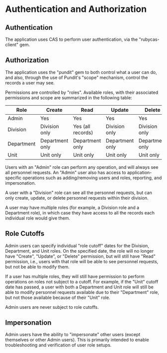 <!--
# @title Authentication and Authorization
-->

# Authentication and Authorization

## Authentication

The application uses CAS to perform user authentication, via the "rubycas-client" gem.

## Authorization

The application uses the "pundit" gem to both control what a user can do, and also, through the use of Pundit's "scope" mechanism, control the records a user may see.

Permissions are controlled by "roles". Available roles, with their associated permissions and scope are summarized in the following table:

| Role       | Create          | Read              | Update          | Delete          |
| ---------- | --------------- | ----------------- | --------------- | --------------- |
| Admin      | Yes             | Yes               | Yes             | Yes             |
| Division   | Division only   | Yes (all records) | Division only   | Division only   |
| Department | Department only | Department only   | Department only | Department only |
| Unit       | Unit only       | Unit only         | Unit only       | Unit only       |

Users with an "Admin" role can perform any operation, and will always see all personnel requests. An "Admin" user also has access to application-specific operations such as adding/removing users and roles, reporting, and impersonation.

A user with a "Division" role can see all the personnel requests, but can only create, update, or delete personnel requests within their division.

A user may have multiple roles (for example, a Division role and a Department role), in which case they have access to all the records each individual role would give them.

## Role Cutoffs

Admin users can specify individual "role cutoff" dates for the Division, Department, and Unit roles. On the specified date, the role will no longer have "Create", "Update", or "Delete" permission, but will still have "Read" permission, i.e., users with that role will be able to see personnel requests, but not be able to modify them.

If a user has multiple roles, they will still have permission to perform operations on roles not subject to a cutoff. For example, if the "Unit" cutoff date has passed, a user with both a Department and Unit role will still be able to modify personnel requests available due to their "Department" role, but not those available because of their "Unit" role.

Admin users are never subject to role cutoffs.

## Impersonation

Admin users have the ability to "impersonate" other users (except themselves or other Admin users). This is primarily intended to enable troubleshooting and verification of user role setups.



